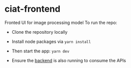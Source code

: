 # ciat-frontend
Fronted UI for image processing model
To run the repo:

- Clone the repository locally

- Install node packages via `yarn install`

- Then start the app: `yarn dev`

- Ensure the [backend](https://github.com/janetnim/ciat-backend/README.md) is also running to consume the APIs
